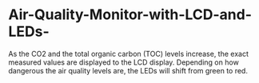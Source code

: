 # Air-Quality-Monitor-with-LCD-and-LEDs-
As the CO2 and the total organic carbon (TOC) levels increase, the exact measured values are displayed to the LCD display. Depending on how dangerous the air quality levels are, the LEDs will shift from green to red.

